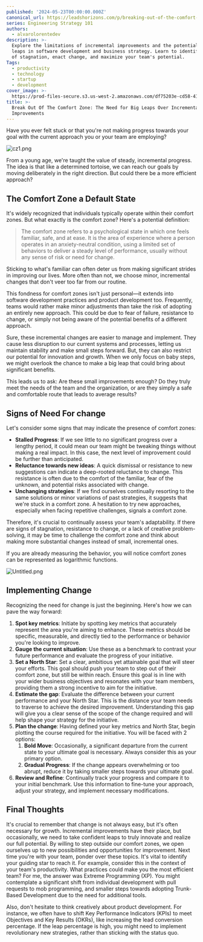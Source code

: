 ```yaml
---
published: '2024-05-23T00:00:00.000Z'
canonical_url: https://leadshorizons.com/p/breaking-out-of-the-comfort-zone
series: Engineering Strategy 101
authors:
  - alvarolorentedev
description: >-
  Explore the limitations of incremental improvements and the potential of big
  leaps in software development and business strategy. Learn to identify signs
  of stagnation, enact change, and maximize your team's potential.
Tags:
  - productivity
  - technology
  - startup
  - development
cover_image: >-
  https://prod-files-secure.s3.us-west-2.amazonaws.com/df75203e-cd58-41eb-8339-d5bf4288eb0e/5d1ce020-cdb7-462a-a773-8d9e53ff8eff/cz4.jpeg?X-Amz-Algorithm=AWS4-HMAC-SHA256&X-Amz-Content-Sha256=UNSIGNED-PAYLOAD&X-Amz-Credential=ASIAZI2LB466R55VMWHB%2F20250213%2Fus-west-2%2Fs3%2Faws4_request&X-Amz-Date=20250213T120442Z&X-Amz-Expires=3600&X-Amz-Security-Token=IQoJb3JpZ2luX2VjEOv%2F%2F%2F%2F%2F%2F%2F%2F%2F%2FwEaCXVzLXdlc3QtMiJIMEYCIQDtznAG3nvKCEUnYmPtt6uyauyTmDcHF2Dvy9GaT8jazQIhAMTOMKbZlWiyx0ebpt0w50S%2BJgHuU91j30Ts9qWfeytWKv8DCBQQABoMNjM3NDIzMTgzODA1IgyZ3LJMehZAfinQ4vkq3AMXDiBJT34R3UrAIASVQX2ODlHantNvCYVXK%2FGzHfv%2F%2BG5MT4lbgUkkp%2BeiORAtOdwF%2FoeZuAjQQ5dfn%2BPEIy3brF1whw7QquM68kRHLtG24VmGPEQ0ueYwfGlGojqTVfmqkNOHNXQOkKKyNoZS8FiSONYZVQJHmAj88K2Eudl5gUT9q%2FLsV%2FglD7eWDlpi6yu5ErUKElYZGp48fEjVJ6Gk5pGel%2Fcqr%2Bih60B8GZ1x2wqBtiHPIXyh%2BG20BVqmutlffllqXiTQghqKKgiCAtWeoWnQQtIy97%2F8gX4gXBmq1mJ0QNgUO3E1g0U1X1bB3aVt7HCaWyR1pQGL7RUP0xsEm8uKyXN21a3Dw4LjMBIe760YMFKigHrzAxq7wdbp%2FT10zyseqgfF4%2F0qZh1V0xCGSttUKZ0C4AXC9z4OTr9mZ%2FEf0nvinPELlVraaYJ0PDA%2FeP0AaqxH2AHePFk9Nok9%2Bd5losCJl1g9cthiQQF4XJheXch8AIOjgQrPHwsR%2BMYqzNyyAGMDA0mS6GERHleRYDgPpdO4ygeGLdWrvWQtYooUNGDiLoWP9w6OTlab1qWdYsb495G3juX8hw43UkZffFbsEPhI2MUL31oyqQ3gidTT5l6951SV%2BB%2FxnzDtobe9BjqkAcfvHnb8GG2PoLLHSELz1CfNhtnq9Pf4W3dHP99%2F0K8yBk8JzleDCuQ70J8VcBIGypReEJzKj2Z3zhOJAn%2B5%2F0%2BZh17tnCz3ltFjjh6ZgVkM5wEcG3Li2uLd5ikY30qg%2FFetCQjHI9k9SGDBPUmbhNl9NPkfYkPVenVEeSUpM5rbkocsMoyJ4PoYi7BTPc%2BLQkLMB%2BG6z7CPr33XHaW1FCUwN5RQ&X-Amz-Signature=a43718b7b5bfdd96d24df868f367c0dfadd2622bb9dc35f348f5c186a71f47da&X-Amz-SignedHeaders=host&x-id=GetObject
title: >-
  Break Out Of The Comfort Zone: The Need for Big Leaps Over Incremental
  Improvements
---
```


Have you ever felt stuck or that you're not making progress towards your goal with the current approach you or your team are employing?


![cz1.png](https://prod-files-secure.s3.us-west-2.amazonaws.com/df75203e-cd58-41eb-8339-d5bf4288eb0e/38240359-a9c4-40de-a201-258d672ad902/cz1.png?X-Amz-Algorithm=AWS4-HMAC-SHA256&X-Amz-Content-Sha256=UNSIGNED-PAYLOAD&X-Amz-Credential=ASIAZI2LB466WLUVQVC2%2F20250213%2Fus-west-2%2Fs3%2Faws4_request&X-Amz-Date=20250213T120444Z&X-Amz-Expires=3600&X-Amz-Security-Token=IQoJb3JpZ2luX2VjEOv%2F%2F%2F%2F%2F%2F%2F%2F%2F%2FwEaCXVzLXdlc3QtMiJGMEQCIBUjjpw2TJLvFr92O%2B83iRXQAczHQyMZ8Jf1kn9qwYJxAiA83m6bIvvPBWS3AP10ZJDpSpvubFN7qxOKrogrzBqj4yr%2FAwgUEAAaDDYzNzQyMzE4MzgwNSIMoA5DDCN3uOtCZMOOKtwDjpkqjyZbw0CSCnNFubKXknNRUjF1hRWm8SbzHSNBbn%2B%2BDRkMSSZlCtT%2BFCpjIGvOJeKjYpE%2BbCpkZ3EU3InF1ymCSK104mVpCC8zs%2Fcdxs3R21HoC9G%2FDNDsIEqPsEyiDU3Qrz%2Fv6aSkeJDGNURePnSYk0JkhWtLIivOQiJ4Fqn2RaaWmviZoyjz4yFi4Ykmcls62bpsI%2BlNevHVlfvYwCCFy%2BccCJetMjhc89GXAvQMGJ2CXw6ypnYvX4K3T5rTIU9p7xIpa7pUFixnHCqkg2UfEPMUKXPHoJuiOMnDXjXXDodhvxzlrhZca6dixvfbrduGIkOyyN%2F6WU52Srjaynvuhz1GI0WNFnMxrl9bpGlA%2B66fZuiLCSbrtYRAOxwDfVE1dHaEjtv5LCd259baydRauLwFsxbTh8P%2BXDFHGZtNsrwtFGigzAiTzeg2KJbfrhmJE8k1w4%2B5J6Q%2BEbB500EOegh9LMlS03tG%2F%2BSp867u2pvxavhSkUmn6zQ7sRGVrg6xFiiRhULN7jcCFjsTEdj1aB4thGr5XENLnO1qeKvL99t4GpwEePFNoYncbl6aszOf6hI4SfUDQ2NskHXdieP%2BaEf2lZ9BshUjrUkdPuF%2F9%2BeXOO5HdtIMX7Aw7aG3vQY6pgFj7OfjyxWYSAxm3eHHABuSxM6VD3NmBAf%2FGeZ8HSmc6GirDTd4IdnSxDQztkCIhWqA%2FB9LqWr9BcqBclRN9bjFZGRqGCjVjqYEHwXUvFEqHcYZ4uWKmuhUrlNvIw69YKACJj1Zey%2BS%2F4kx%2F0GB%2BsHNgj8ZfAXL67pSR0t%2BDjPGnHzmIy3eYMqy37oRIzgcNcEoEH8tw80jYUoYMDmzthZCe3rUf8il&X-Amz-Signature=1e59e1ef8d715b2ad467503bd073fee94455327819960ce3aca033713c9b45a9&X-Amz-SignedHeaders=host&x-id=GetObject)


From a young age, we're taught the value of steady, incremental progress. The idea is that like a determined tortoise, we can reach our goals by moving deliberately in the right direction. But could there be a more efficient approach?


## The Comfort Zone a Default State


It's widely recognized that individuals typically operate within their comfort zones. But what exactly is the comfort zone? Here's a potential definition:


> The comfort zone refers to a psychological state in which one feels familiar, safe, and at ease. It is the area of experience where a person operates in an anxiety-neutral condition, using a limited set of behaviors to deliver a steady level of performance, usually without any sense of risk or need for change.


Sticking to what's familiar can often deter us from making significant strides in improving our lives. More often than not, we choose minor, incremental changes that don't veer too far from our routine.


This fondness for comfort zones isn't just personal—it extends into software development practices and product development too. Frequently, teams would rather make minor adjustments than take the risk of adopting an entirely new approach. This could be due to fear of failure, resistance to change, or simply not being aware of the potential benefits of a different approach.


Sure, these incremental changes are easier to manage and implement. They cause less disruption to our current systems and processes, letting us maintain stability and make small steps forward. But, they can also restrict our potential for innovation and growth. When we only focus on baby steps, we might overlook the chance to make a big leap that could bring about significant benefits.


This leads us to ask: Are these small improvements enough? Do they truly meet the needs of the team and the organization, or are they simply a safe and comfortable route that leads to average results?


## Signs of Need For change


Let's consider some signs that may indicate the presence of comfort zones:

- **Stalled Progress**: If we see little to no significant progress over a lengthy period, it could mean our team might be tweaking things without making a real impact. In this case, the next level of improvement could be further than anticipated.
- **Reluctance towards new ideas**: A quick dismissal or resistance to new suggestions can indicate a deep-rooted reluctance to change. This resistance is often due to the comfort of the familiar, fear of the unknown, and potential risks associated with change.
- **Unchanging strategies**: If we find ourselves continually resorting to the same solutions or minor variations of past strategies, it suggests that we're stuck in a comfort zone. A hesitation to try new approaches, especially when facing repetitive challenges, signals a comfort zone.

Therefore, it's crucial to continually assess your team's adaptability. If there are signs of stagnation, resistance to change, or a lack of creative problem-solving, it may be time to challenge the comfort zone and think about making more substantial changes instead of small, incremental ones.


If you are already measuring the behavior, you will notice comfort zones can be represented as logarithmic functions. 


![Untitled.png](https://prod-files-secure.s3.us-west-2.amazonaws.com/df75203e-cd58-41eb-8339-d5bf4288eb0e/26a9ed95-154a-4067-93be-3e546a6b040e/Untitled.png?X-Amz-Algorithm=AWS4-HMAC-SHA256&X-Amz-Content-Sha256=UNSIGNED-PAYLOAD&X-Amz-Credential=ASIAZI2LB466WLUVQVC2%2F20250213%2Fus-west-2%2Fs3%2Faws4_request&X-Amz-Date=20250213T120444Z&X-Amz-Expires=3600&X-Amz-Security-Token=IQoJb3JpZ2luX2VjEOv%2F%2F%2F%2F%2F%2F%2F%2F%2F%2FwEaCXVzLXdlc3QtMiJGMEQCIBUjjpw2TJLvFr92O%2B83iRXQAczHQyMZ8Jf1kn9qwYJxAiA83m6bIvvPBWS3AP10ZJDpSpvubFN7qxOKrogrzBqj4yr%2FAwgUEAAaDDYzNzQyMzE4MzgwNSIMoA5DDCN3uOtCZMOOKtwDjpkqjyZbw0CSCnNFubKXknNRUjF1hRWm8SbzHSNBbn%2B%2BDRkMSSZlCtT%2BFCpjIGvOJeKjYpE%2BbCpkZ3EU3InF1ymCSK104mVpCC8zs%2Fcdxs3R21HoC9G%2FDNDsIEqPsEyiDU3Qrz%2Fv6aSkeJDGNURePnSYk0JkhWtLIivOQiJ4Fqn2RaaWmviZoyjz4yFi4Ykmcls62bpsI%2BlNevHVlfvYwCCFy%2BccCJetMjhc89GXAvQMGJ2CXw6ypnYvX4K3T5rTIU9p7xIpa7pUFixnHCqkg2UfEPMUKXPHoJuiOMnDXjXXDodhvxzlrhZca6dixvfbrduGIkOyyN%2F6WU52Srjaynvuhz1GI0WNFnMxrl9bpGlA%2B66fZuiLCSbrtYRAOxwDfVE1dHaEjtv5LCd259baydRauLwFsxbTh8P%2BXDFHGZtNsrwtFGigzAiTzeg2KJbfrhmJE8k1w4%2B5J6Q%2BEbB500EOegh9LMlS03tG%2F%2BSp867u2pvxavhSkUmn6zQ7sRGVrg6xFiiRhULN7jcCFjsTEdj1aB4thGr5XENLnO1qeKvL99t4GpwEePFNoYncbl6aszOf6hI4SfUDQ2NskHXdieP%2BaEf2lZ9BshUjrUkdPuF%2F9%2BeXOO5HdtIMX7Aw7aG3vQY6pgFj7OfjyxWYSAxm3eHHABuSxM6VD3NmBAf%2FGeZ8HSmc6GirDTd4IdnSxDQztkCIhWqA%2FB9LqWr9BcqBclRN9bjFZGRqGCjVjqYEHwXUvFEqHcYZ4uWKmuhUrlNvIw69YKACJj1Zey%2BS%2F4kx%2F0GB%2BsHNgj8ZfAXL67pSR0t%2BDjPGnHzmIy3eYMqy37oRIzgcNcEoEH8tw80jYUoYMDmzthZCe3rUf8il&X-Amz-Signature=33e20a6c99e20c8d7c0a31f3e61facfb79f687941a9a293d14a7b59ca0c2272a&X-Amz-SignedHeaders=host&x-id=GetObject)


## Implementing Change


Recognizing the need for change is just the beginning. Here's how we can pave the way forward:

1. **Spot key metrics**: Initiate by spotting key metrics that accurately represent the area you're aiming to enhance. These metrics should be specific, measurable, and directly tied to the performance or behavior you're looking to improve.
2. **Gauge the current situation**: Use these as a benchmark to contrast your future performance and evaluate the progress of your initiative.
3. **Set a North Star**: Set a clear, ambitious yet attainable goal that will steer your efforts. This goal should push your team to step out of their comfort zone, but still be within reach. Ensure this goal is in line with your wider business objectives and resonates with your team members, providing them a strong incentive to aim for the initiative.
4. **Estimate the gap**: Evaluate the difference between your current performance and your North Star. This is the distance your team needs to traverse to achieve the desired improvement. Understanding this gap will give you a clear sense of the scope of the change required and will help shape your strategy for the initiative.
5. **Plan the change**: Having defined your key metrics and North Star, begin plotting the course required for the initiative. You will be faced with 2 options:
	1. **Bold Move**: Occasionally, a significant departure from the current state to your ultimate goal is necessary. Always consider this as your primary option.
	2. **Gradual Progress**: If the change appears overwhelming or too abrupt, reduce it by taking smaller steps towards your ultimate goal.
6. **Review and Refine**: Continually track your progress and compare it to your initial benchmark. Use this information to fine-tune your approach, adjust your strategy, and implement necessary modifications.

## Final Thoughts


It's crucial to remember that change is not always easy, but it's often necessary for growth. Incremental improvements have their place, but occasionally, we need to take confident leaps to truly innovate and realize our full potential. By willing to step outside our comfort zones, we open ourselves up to new possibilities and opportunities for improvement. Next time you're with your team, ponder over these topics. It's vital to identify your guiding star to reach it. 
For example, consider this in the context of your team's productivity. What practices could make you the most efficient team? For me, the answer was Extreme Programming (XP). You might contemplate a significant shift from individual development with pull requests to mob programming, and smaller steps towards adopting Trunk-Based Development due to the need for additional tools.


Also, don't hesitate to think creatively about product development. For instance, we often have to shift Key Performance Indicators (KPIs) to meet Objectives and Key Results (OKRs), like increasing the lead conversion percentage. If the leap percentage is high, you might need to implement revolutionary new strategies, rather than sticking with the status quo.

